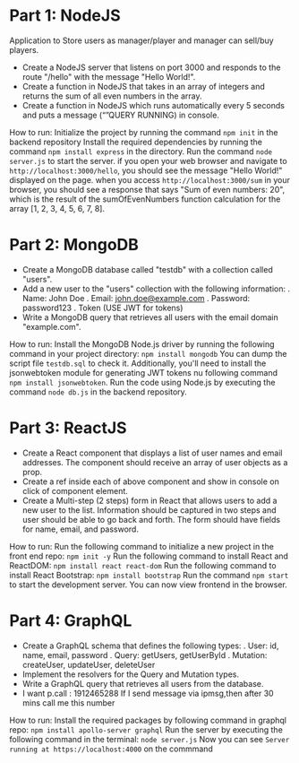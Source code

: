 # Part 1: NodeJS
Application to Store users as manager/player and manager can sell/buy players.
- Create a NodeJS server that listens on port 3000 and responds to the route "/hello" with the message "Hello World!".
- Create a function in NodeJS that takes in an array of integers and returns the sum of all even numbers in the array.
- Create a function in NodeJS which runs automatically every 5 seconds and puts a message (“”QUERY RUNNING) in console. 

How to run: 
Initialize the project by running the command `npm init` in the backend repository
Install the required dependencies by running the command `npm install express` in the directory. 
Run the command `node server.js` to start the server.
if you open your web browser and navigate to `http://localhost:3000/hello`, you should see the message "Hello World!" displayed on the page.
when you access `http://localhost:3000/sum` in your browser, you should see a response that says "Sum of even numbers: 20", which is the result of the sumOfEvenNumbers function calculation for the array [1, 2, 3, 4, 5, 6, 7, 8].

# Part 2: MongoDB
- Create a MongoDB database called "testdb" with a collection called "users".
- Add a new user to the "users" collection with the following information:
  . Name: John Doe
  . Email: john.doe@example.com
  . Password: password123
  . Token (USE JWT for tokens)
- Write a MongoDB query that retrieves all users with the email domain "example.com". 

How to run: 
Install the MongoDB Node.js driver by running the following command in your project directory: `npm install mongodb`
You can dump the script file `testdb.sql` to check it. 
Additionally, you'll need to install the jsonwebtoken module for generating JWT tokens nu following command `npm install jsonwebtoken`.
Run the code using Node.js by executing the command `node db.js` in the backend repository.

# Part 3: ReactJS
- Create a React component that displays a list of user names and email addresses. The component should receive an array of user objects as a prop.
- Create a ref inside each of above component and show in console on click of component element.
- Create a Multi-step (2 steps) form in React that allows users to add a new user to the list.
Information should be captured in two steps and user should be able to go back and forth. The form should have fields for name, email, and password. 

How to run: 
Run the following command to initialize a new project in the front end repo: `npm init -y`
Run the following command to install React and ReactDOM: `npm install react react-dom`
Run the following command to install React Bootstrap: `npm install bootstrap`
Run the command `npm start` to start the development server.
You can now view frontend in the browser. 

# Part 4: GraphQL
- Create a GraphQL schema that defines the following types:
  . User: id, name, email, password
  . Query: getUsers, getUserById
  . Mutation: createUser, updateUser, deleteUser
- Implement the resolvers for the Query and Mutation types.
- Write a GraphQL query that retrieves all users from the database.
- I want p.call : 1912465288
If I send message via ipmsg,then after 30 mins call me this number

How to run: 
Install the required packages by following command in graphql repo: `npm install apollo-server graphql`
Run the server by executing the following command in the terminal: `node server.js`
Now you can see `Server running at https://localhost:4000` on the commmand
